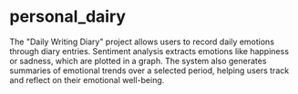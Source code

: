 # personal_dairy
 The "Daily Writing Diary" project allows users to record daily emotions through diary entries. Sentiment analysis extracts emotions like happiness or sadness, which are plotted in a graph. The system also generates summaries of emotional trends over a selected period, helping users track and reflect on their emotional well-being.
